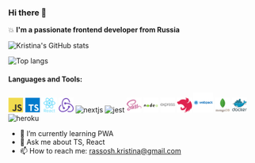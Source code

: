 ### Hi there 👋

:boom: **I'm a passionate frontend developer from Russia**

![Kristina's GitHub stats](https://github-readme-stats.vercel.app/api?username=rasskris&theme=merko&show_icons=true)

![Top langs](https://github-readme-stats.vercel.app/api/top-langs/?username=rasskris&theme=merko&layout=compact)

<h4 align="left">Languages and Tools:</h3>
<p>
  <img src="https://raw.githubusercontent.com/devicons/devicon/master/icons/javascript/javascript-original.svg" alt="javascript" width="30" height="30"/>
  <img src="https://raw.githubusercontent.com/devicons/devicon/master/icons/typescript/typescript-original.svg" alt="typescript" width="30" height="30"/>
  <img src="https://raw.githubusercontent.com/devicons/devicon/master/icons/react/react-original-wordmark.svg" alt="react" width="30" height="30"/>
  <img src="https://raw.githubusercontent.com/devicons/devicon/master/icons/redux/redux-original.svg" alt="redux" width="30" height="30"/> 
  <img src="https://cdn.worldvectorlogo.com/logos/nextjs-2.svg" alt="nextjs" width="30" height="30"/>
  <img src="https://www.vectorlogo.zone/logos/jestjsio/jestjsio-icon.svg" alt="jest" width="30" height="30"/>
  <img src="https://raw.githubusercontent.com/devicons/devicon/master/icons/sass/sass-original.svg" alt="sass" width="30" height="30"/> 
  <img src="https://raw.githubusercontent.com/devicons/devicon/master/icons/nodejs/nodejs-original-wordmark.svg" alt="nodejs" width="30" height="30"/>
  <img src="https://raw.githubusercontent.com/devicons/devicon/master/icons/express/express-original-wordmark.svg" alt="express" width="30" height="30"/>
  <img src="https://raw.githubusercontent.com/devicons/devicon/master/icons/nestjs/nestjs-plain.svg" alt="nestjs" width="30" height="30"/> 
  <img src="https://raw.githubusercontent.com/devicons/devicon/d00d0969292a6569d45b06d3f350f463a0107b0d/icons/webpack/webpack-original-wordmark.svg" alt="webpack" width="40" height="40"/>
  <img src="https://raw.githubusercontent.com/devicons/devicon/master/icons/mongodb/mongodb-original-wordmark.svg" alt="mongodb" width="30" height="30"/> 
  <img src="https://raw.githubusercontent.com/devicons/devicon/master/icons/docker/docker-original-wordmark.svg" alt="docker" width="30" height="30"/> 
  <img src="https://www.vectorlogo.zone/logos/heroku/heroku-icon.svg" alt="heroku" width="30" height="30"/>
</p>


- 🌱 I’m currently learning PWA
- 💬 Ask me about TS, React
- 📫 How to reach me: rassosh.kristina@gmail.com
